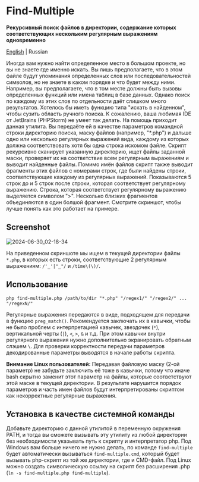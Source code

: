 # Find-Multiple
**Рекурсивный поиск файлов в директории, содержание которых соответствующих нескольким регулярным выражениям одновременно**

[English](README.md) | Russian

Иногда вам нужно найти определенное место в большом проекте, но вы не знаете где именно искать. Вы лишь предполагаете, что в этом файле будут упоминания определенных слов или последовательностей символов, но не знаете в каком порядке и что будет между ними. Например, вы предполагаете, что в том месте должны быть вызовы определенных функций или имена таблиц в базе данных. Однако поиск по каждому из этих слов по отдельности даёт слишком много результатов. Хотелось бы иметь функцию типа "искать в найденном", чтобы сузить область ручного поиска. К сожалению, ваша любимая IDE от JetBrains (PHPStorm) не умеет так делать. На помощь приходит данная утилита. Вы передаёте ей в качестве параметров командной строки директорию поиска, маску файлов (например, "*.php") и дальше одно или несколько регулярных выражений вида, каждому из которых должна соответствовать хотя бы одна строка искомом файле. Скрипт рекурсивно сканирует указанную директорию, ищет файлы заданной маски, проверяет их на соответствие всем регулярным выражениям и выводит найденные файлы. Помимо имён файлов скрипт также выводит фрагменты этих файлов с номерами строк, где были найдены строки, соответствующие каждому из регулярных выражений. Показываются 5 строк до и 5 строк после строки, которая соответствует регулярному выражению. Строка, которая соответствует регулярному выражению выделяется символом ">". Несколько близких фрагментов объединяются в один болшой фрагмент. Смотрите скриншот, чтобы лучше понять как это работает на примере.

## Screenshot
![2024-06-30_02-18-34](https://github.com/gugglegum/find-multiple/assets/1580712/020740cb-5cb9-4541-896f-08635cd86e3b)

На приведенном скриншоте мы ищем в текущей директории файлы `*.php`, в которых есть строки, соответствующие 2 регулярным выражениям: `/'_'|"_"/` и `/time\(\)/`.

## Использование

```shell
php find-multiple.php /path/to/dir "*.php" "/regex1/" "/regex2/" ... "/regexN/"
```

Регулярные выражения передаются в виде, подходящем для передачи в функцию `preg_match()`. Рекомендуется заключать их в кавычки, чтобы не было проблем с интерпретацией кавычек, звездочек (`*`), вертикальной черты (`|`), `<`, `>`, `&` и т.д. При этом кавычки внутри регулярного выражения нужно дополнительно экранировать обратным слэшем `\`. Для проверки корректности передачи параметров декодированные параметры выводятся в начале работы скрипта.

**Внимание Linux пользователей:** Передавая файловую маску (2-ой параметр) не забудьте заключить её тоже в кавычки, потому что иначе bash скрытно заменит этот параметр на файлы, которые соответствуют этой маске в текущей директории. В результате нарушится порядок параметров и часть имен файлов будут интерпретированы скриптом как некорректные регулярные выражения.

## Установка в качестве системной команды

Добавьте директорию с данной утилитой в переменную окружения PATH, и тогда вы сможете вызывать эту утилиту из любой директории без необходимости указывать путь к скрипту и интерпретатор php. Под Windows вам больше ничего не нужно делать, по команде `find-multiple` будет автоматически вызываться `find-multiple.cmd`, который будет вызывать php-скрипт из той же директории, где и CMD-файл. Под Linux можно создать символическую ссылку на скрипт без расширения .php (`ln -s find-multiple.php find-multiple`).

